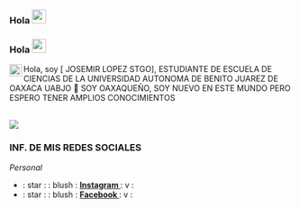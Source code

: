 ###  Hola <img src="https://media.giphy.com/media/hvRJCLFzcasrR4ia7z/giphy.gif" width="25px">
###  Hola <img src="https://media.giphy.com/media/hvRJCLFzcasrR4ia7z/giphy.gif" width="25px">

<a href="https://www.instagram.com/josemir_lopez/?hl=es">
  <img align="left" alt="JOSEMIRLOPEZSTGO Instagram" width="22px" src="https://cdn.jsdelivr.net/npm/simple-icons@v3/icons/instagram.svg" />
</a>

Hola, soy [ JOSEMIR LOPEZ STGO], ESTUDIANTE DE ESCUELA DE CIENCIAS DE LA UNIVERSIDAD AUTONOMA DE BENITO JUAREZ DE OAXACA UABJO 🚀 SOY OAXAQUEÑO, SOY NUEVO EN ESTE MUNDO PERO ESPERO TENER AMPLIOS CONOCIMIENTOS
<br />
<br />

<img src="https://raw.githubusercontent.com/JOSEMIRLOPEZSTGO/JOSEMIRLOPEZSTGO/master/img/javascript.gif" />

###  INF. DE MIS REDES SOCIALES

_Personal_


-  : star : : blush :  **[ Instagram ](https://www.instagram.com/josemir_lopez/?hl=es)**  : v :
-  : star : : blush :  **[ Facebook ](https://www.facebook.com/josemir.lopez.20)**  : v :
